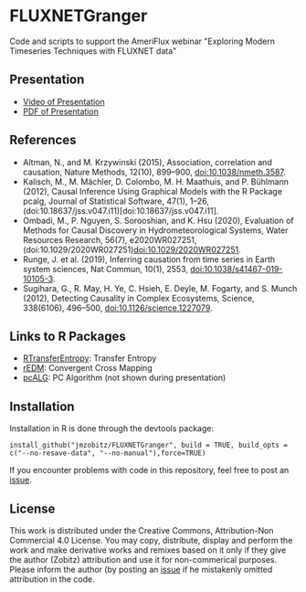 # FLUXNETGranger
Code and scripts to support the AmeriFlux webinar "Exploring Modern Timeseries Techniques with FLUXNET data"

## Presentation
- [Video of Presentation](https://youtu.be/I11U0ZnBXSw)
- [PDF of Presentation](https://drive.google.com/file/d/1Eoc9YjtO0uEc8LtNSLYUaYR9PJsIQplU/view?usp=sharing)

## References
- Altman, N., and M. Krzywinski (2015), Association, correlation and causation, Nature Methods, 12(10), 899–900, [doi:10.1038/nmeth.3587](doi:10.1038/nmeth.3587).
- Kalisch, M., M. Mächler, D. Colombo, M. H. Maathuis, and P. Bühlmann (2012), Causal Inference Using Graphical Models with the R Package pcalg, Journal of Statistical Software, 47(1), 1–26, (doi:10.18637/jss.v047.i11)[doi:10.18637/jss.v047.i11].
- Ombadi, M., P. Nguyen, S. Sorooshian, and K. Hsu (2020), Evaluation of Methods for Causal Discovery in Hydrometeorological Systems, Water Resources Research, 56(7), e2020WR027251, (doi:10.1029/2020WR027251)[doi:10.1029/2020WR027251](doi:10.1029/2020WR027251).
- Runge, J. et al. (2019), Inferring causation from time series in Earth system sciences, Nat Commun, 10(1), 2553, [doi:10.1038/s41467-019-10105-3](doi:10.1038/s41467-019-10105-3).
- Sugihara, G., R. May, H. Ye, C. Hsieh, E. Deyle, M. Fogarty, and S. Munch (2012), Detecting Causality in Complex Ecosystems, Science, 338(6106), 496–500, [doi:10.1126/science.1227079](doi:10.1126/science.1227079).

## Links to R Packages
- [RTransferEntropy](https://cran.r-project.org/web/packages/RTransferEntropy/index.html): Transfer Entropy
- [rEDM](https://cran.r-project.org/web/packages/rEDM/index.html): Convergent Cross Mapping
- [pcALG](https://cran.r-project.org/web/packages/pcalg/index.html): PC Algorithm (not shown during presentation)

## Installation 
Installation in R is done through the devtools package:

`install_github("jmzobitz/FLUXNETGranger", build = TRUE, build_opts = c("--no-resave-data", "--no-manual"),force=TRUE)`

If you encounter problems with code in this repository, feel free to post an [issue](https://github.com/jmzobitz/FLUXNETGranger/issues).

## License
This work is distributed under the Creative Commons, Attribution-Non Commercial 4.0 License.  You may copy, distribute, display and perform the work and make derivative works and remixes based on it only if they give the author (Zobitz) attribution and use it for non-commerical purposes.  Please inform the author (by posting an [issue](https://github.com/jmzobitz/FLUXNETGranger/issues) if he mistakenly omitted attribution in the code.
